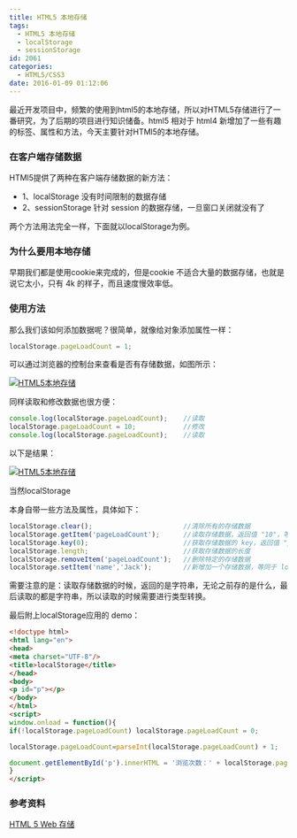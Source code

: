 ```yaml
---
title: HTML5 本地存储
tags:
  - HTML5 本地存储
  - localStorage
  - sessionStorage
id: 2061
categories:
  - HTML5/CSS3
date: 2016-01-09 01:12:06
---
```


最近开发项目中，频繁的使用到html5的本地存储，所以对HTML5存储进行了一番研究，为了后期的项目进行知识储备。html5 相对于 html4 新增加了一些有趣的标签、属性和方法，今天主要针对HTMl5的本地存储。

### 在客户端存储数据

HTMl5提供了两种在客户端存储数据的新方法：
* 1、localStorage 没有时间限制的数据存储
* 2、sessionStorage 针对 session 的数据存储，一旦窗口关闭就没有了

两个方法用法完全一样，下面就以localStorage为例。

### 为什么要用本地存储

早期我们都是使用cookie来完成的，但是cookie 不适合大量的数据存储，也就是说它太小，只有 4k 的样子，而且速度慢效率低。

### 使用方法

那么我们该如何添加数据呢？很简单，就像给对象添加属性一样：
```javascript
localStorage.pageLoadCount = 1;
```
可以通过浏览器的控制台来查看是否有存储数据，如图所示：

[![HTML5本地存储](http://www.npm8.com/wp-content/uploads/2016/01/3.png)](http://www.npm8.com/wp-content/uploads/2016/01/3.png)

同样读取和修改数据也很方便：
```javascript
console.log(localStorage.pageLoadCount);    //读取
localStorage.pageLoadCount = 10;            //修改
console.log(localStorage.pageLoadCount);    //读取
```
以下是结果：

[![HTML5本地存储](http://www.npm8.com/wp-content/uploads/2016/01/4.png)](http://www.npm8.com/wp-content/uploads/2016/01/4.png)

当然localStorage

本身自带一些方法及属性，具体如下：
```javascript
localStorage.clear();                       //清除所有的存储数据
localStorage.getItem('pageLoadCount');      //读取存储数据，返回值 "10"，等同于 localStorage.pageLoadCount
localStorage.key(0);                        //获取存储数据的 key，返回值 "pageLoadCount"
localStorage.length;                        //获取存储数据的长度
localStorage.removeItem('pageLoadCount');   //删除特定的存储数据
localStorage.setItem('name','Jack');        //新增加一个存储数据，等同于 localStorage.name = 'Jack';
```
需要注意的是：读取存储数据的时候，返回的是字符串，无论之前存的是什么，最后读取的都是字符串，所以读取的时候需要进行类型转换。

最后附上localStorage应用的 demo：
```html
<!doctype html>
<html lang="en">
<head>
<meta charset="UTF-8"/>
<title>localStorage</title>
</head>
<body>
<p id="p"></p>
</body>
</html>
<script>
window.onload = function(){
if(!localStorage.pageLoadCount) localStorage.pageLoadCount = 0;

localStorage.pageLoadCount=parseInt(localStorage.pageLoadCount) + 1;

document.getElementById('p').innerHTML = '浏览次数：' + localStorage.pageLoadCount + ' 次。';
}
</script>
```

### 参考资料

[HTML 5 Web 存储](http://www.w3school.com.cn/html5/html_5_webstorage.asp)